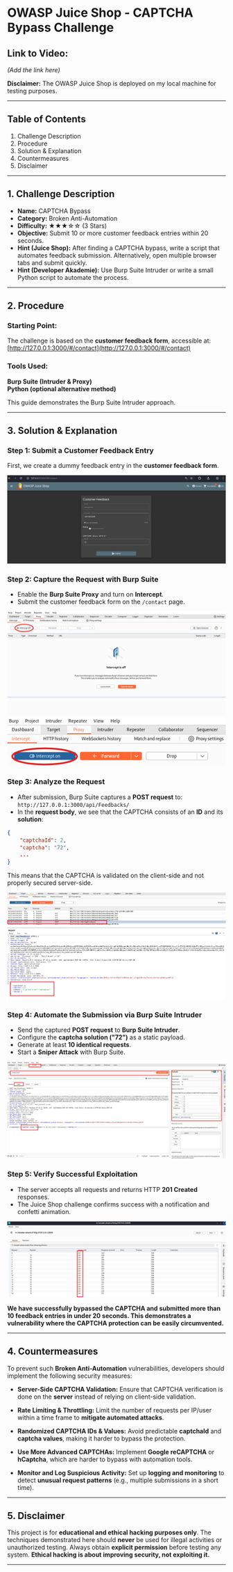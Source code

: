 # **OWASP Juice Shop - CAPTCHA Bypass Challenge**

## **Link to Video:**

_(Add the link here)_

**Disclaimer:** The OWASP Juice Shop is deployed on my local machine for testing purposes.

---

## **Table of Contents**

1. Challenge Description
2. Procedure
3. Solution & Explanation
4. Countermeasures
5. Disclaimer

---

## **1. Challenge Description**

- **Name:** CAPTCHA Bypass
- **Category:** Broken Anti-Automation
- **Difficulty:** ★★★☆☆ (3 Stars)
- **Objective:** Submit 10 or more customer feedback entries within 20 seconds.
- **Hint (Juice Shop):** After finding a CAPTCHA bypass, write a script that automates feedback submission. Alternatively, open multiple browser tabs and submit quickly.
- **Hint (Developer Akademie):** Use Burp Suite Intruder or write a small Python script to automate the process.

---

## **2. Procedure**

### **Starting Point:**

The challenge is based on the **customer feedback form**, accessible at:  
 [http://127.0.0.1:3000/#/contact](http://127.0.0.1:3000/#/contact)

### **Tools Used:**

**Burp Suite (Intruder & Proxy)**  
**Python (optional alternative method)**

This guide demonstrates the Burp Suite Intruder approach.

---

## **3. Solution & Explanation**

### **Step 1: Submit a Customer Feedback Entry**

First, we create a dummy feedback entry in the **customer feedback form**.

![Step 1](step1.png)

### **Step 2: Capture the Request with Burp Suite**

- Enable the **Burp Suite Proxy** and turn on **Intercept**.
- Submit the customer feedback form on the `/contact` page.

![Step 2.1](step2.1.png)  
![Step 2.2](step2.2.png)

### **Step 3: Analyze the Request**

- After submission, Burp Suite captures a **POST request** to:  
   `http://127.0.0.1:3000/api/Feedbacks/`
- In the **request body**, we see that the CAPTCHA consists of an **ID** and its **solution**:

```json
{
    "captchaId": 2,
    "captcha": "72",
    ...
}
```

This means that the CAPTCHA is validated on the client-side and not properly secured server-side.

![Step 3](step3.png)

### **Step 4: Automate the Submission via Burp Suite Intruder**

- Send the captured **POST request** to **Burp Suite Intruder**.
- Configure the **captcha solution ("72")** as a static payload.
- Generate at least **10 identical requests**.
- Start a **Sniper Attack** with Burp Suite.

![Step 4.1](step4.1.png)

### **Step 5: Verify Successful Exploitation**

- The server accepts all requests and returns HTTP **201 Created** responses.
- The Juice Shop challenge confirms success with a notification and confetti animation.

![Step 4.2](step4.2.png)

**We have successfully bypassed the CAPTCHA and submitted more than 10 feedback entries in under 20 seconds. This demonstrates a vulnerability where the CAPTCHA protection can be easily circumvented.**

---

## **4. Countermeasures**

To prevent such **Broken Anti-Automation** vulnerabilities, developers should implement the following security measures:

- **Server-Side CAPTCHA Validation:** Ensure that CAPTCHA verification is done on the **server** instead of relying on client-side validation.

- **Rate Limiting & Throttling:** Limit the number of requests per IP/user within a time frame to **mitigate automated attacks**.

- **Randomized CAPTCHA IDs & Values:** Avoid predictable **captchaId** and **captcha values**, making it harder to bypass the protection.

- **Use More Advanced CAPTCHAs:** Implement **Google reCAPTCHA** or **hCaptcha**, which are harder to bypass with automation tools.

- **Monitor and Log Suspicious Activity:** Set up **logging and monitoring** to detect **unusual request patterns** (e.g., multiple submissions in a short time).

---

## **5. Disclaimer**

This project is for **educational and ethical hacking purposes only**. The techniques demonstrated here should **never** be used for illegal activities or unauthorized testing. Always obtain **explicit permission** before testing any system. **Ethical hacking is about improving security, not exploiting it.**

---
